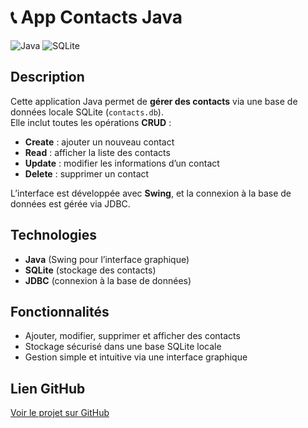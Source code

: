 # 📞 App Contacts Java

![Java](https://img.shields.io/badge/Java-007396?style=for-the-badge&logo=java&logoColor=white)
![SQLite](https://img.shields.io/badge/SQLite-07405E?style=for-the-badge&logo=sqlite&logoColor=white)

## Description
Cette application Java permet de **gérer des contacts** via une base de données locale SQLite (`contacts.db`).  
Elle inclut toutes les opérations **CRUD** :  

- **Create** : ajouter un nouveau contact  
- **Read** : afficher la liste des contacts  
- **Update** : modifier les informations d’un contact  
- **Delete** : supprimer un contact  

L’interface est développée avec **Swing**, et la connexion à la base de données est gérée via JDBC.

## Technologies
- **Java** (Swing pour l’interface graphique)  
- **SQLite** (stockage des contacts)  
- **JDBC** (connexion à la base de données)

## Fonctionnalités
- Ajouter, modifier, supprimer et afficher des contacts  
- Stockage sécurisé dans une base SQLite locale  
- Gestion simple et intuitive via une interface graphique  

## Lien GitHub
[Voir le projet sur GitHub](https://github.com/HadirDridi03/App_Contacts_Java.git)
